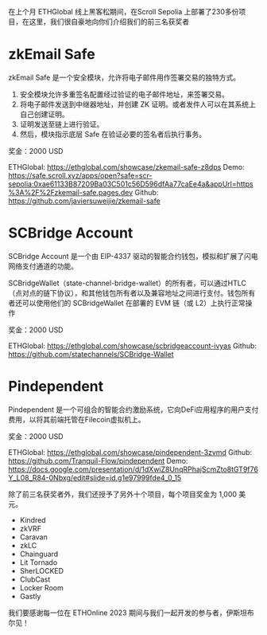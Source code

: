 
在上个月 ETHGlobal 线上黑客松期间，在Scroll Sepolia 上部署了230多份项目，在这里，我们很自豪地向你们介绍我们的前三名获奖者 

#  zkEmail Safe

zkEmail Safe 是一个安全模块，允许将电子邮件用作签署交易的独特方式。

1. 安全模块允许多重签名配置经过验证的电子邮件地址，来签署交易。
2. 将电子邮件发送到中继器地址，并创建 ZK 证明。或者发件人可以在其系统上自己创建证明。
3. 证明发送至链上进行验证。
4. 然后，模块指示底层 Safe 在验证必要的签名者后执行事务。

奖金：2000 USD

ETHGlobal: https://ethglobal.com/showcase/zkemail-safe-z8dps
Demo: https://safe.scroll.xyz/apps/open?safe=scr-sepolia:0xae61133B87209Ba03C501c56D596dfAa77caEe4a&appUrl=https%3A%2F%2Fzkemail-safe.pages.dev
Github: https://github.com/javiersuweijie/zkemail-safe

# SCBridge Account

SCBridge Account 是一个由 EIP-4337 驱动的智能合约钱包，模拟和扩展了闪电网络支付通道的功能。

SCBridgeWallet（state-channel-bridge-wallet）的所有者，可以通过HTLC（点对点的链下协议），和其他钱包所有者以及兼容地址之间进行支付。钱包所有者还可以使用他们的 SCBridgeWallet 在部署的 EVM 链（或 L2）上执行正常操作

奖金：2000 USD

ETHGlobal: https://ethglobal.com/showcase/scbridgeaccount-ivyas
Github: https://github.com/statechannels/SCBridge-Wallet


# Pindependent

Pindependent 是一个可组合的智能合约激励系统，它向DeFi应用程序的用户支付费用，以将其前端托管在Filecoin虚拟机上。

奖金：2000 USD

ETHGlobal: https://ethglobal.com/showcase/pindependent-3zvmd
Github: https://github.com/Tranquil-Flow/pindependent
Demo: https://docs.google.com/presentation/d/1dXwiZ8UnqRPhajScmZto8tGT9f76Y_L08_R84-0Nbxg/edit#slide=id.g1e97999fde4_0_15



除了前三名获奖者外，我们还授予了另外十个项目，每个项目奖金为 1,000 美元。
- Kindred
- zkVRF
- Caravan
- zkLC
- Chainguard
- Lit Tornado
- SherLOCKED
- ClubCast
- Locker Room
- Gastly


我们要感谢每一位在 ETHOnline 2023 期间与我们一起开发的参与者，伊斯坦布尔见！